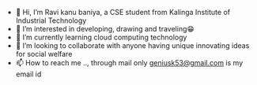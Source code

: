 - 👋 Hi, I’m Ravi kanu baniya, a CSE student from Kalinga Institute of Industrial Technology
- 👀 I’m interested in developing, drawing and traveling😁
- 🌱 I’m currently learning cloud computing technology
- 💞️ I’m looking to collaborate with anyone having unique innovating ideas for social welfare
- 📫 How to reach me .., through mail only geniusk53@gmail.com is my email id 

<!---
Ravikumarjj/Ravikumarjj is a ✨ special ✨ repository because its `README.md` (this file) appears on your GitHub profile.
You can click the Preview link to take a look at your changes.
--->
